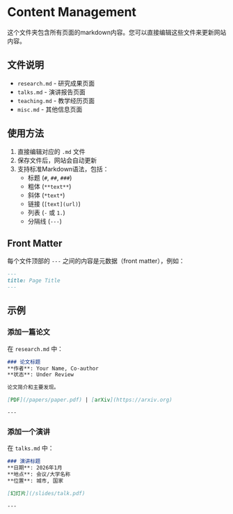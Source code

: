 # Content Management

这个文件夹包含所有页面的markdown内容。您可以直接编辑这些文件来更新网站内容。

## 文件说明

- `research.md` - 研究成果页面
- `talks.md` - 演讲报告页面
- `teaching.md` - 教学经历页面
- `misc.md` - 其他信息页面

## 使用方法

1. 直接编辑对应的 `.md` 文件
2. 保存文件后，网站会自动更新
3. 支持标准Markdown语法，包括：
   - 标题 (`#`, `##`, `###`)
   - 粗体 (`**text**`)
   - 斜体 (`*text*`)
   - 链接 (`[text](url)`)
   - 列表 (`-` 或 `1.`)
   - 分隔线 (`---`)

## Front Matter

每个文件顶部的 `---` 之间的内容是元数据（front matter），例如：

```markdown
---
title: Page Title
---
```

## 示例

### 添加一篇论文

在 `research.md` 中：

```markdown
### 论文标题
**作者**: Your Name, Co-author
**状态**: Under Review

论文简介和主要发现。

[PDF](/papers/paper.pdf) | [arXiv](https://arxiv.org)

---
```

### 添加一个演讲

在 `talks.md` 中：

```markdown
### 演讲标题
**日期**: 2026年1月
**地点**: 会议/大学名称
**位置**: 城市, 国家

[幻灯片](/slides/talk.pdf)

---
```
